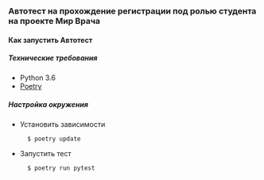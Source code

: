 ### Автотест на прохождение регистрации под ролью студента на проекте Мир Врача

#### Как запустить Автотест

##### Технические требования

- Python 3.6
- [Poetry](https://python-poetry.org/docs/)

##### Настройка окружения

- Установить зависимости

        $ poetry update

- Запустить тест

        $ poetry run pytest

